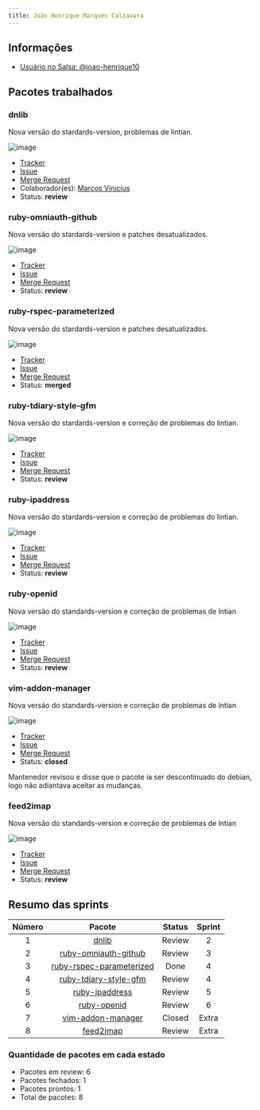 ```yaml
---
title: João Henrique Marques Calzavara
---
```


## Informações

- [Usuário no Salsa: @joao-henrique10](https://salsa.debian.org/joao-henrique10)

## Pacotes trabalhados

### dnlib

Nova versão do stardards-version, problemas de lintian.

![image](/Debian_Pacotes/assets/dnlib.png)

- [Tracker](https://tracker.debian.org/pkg/dnlib)
- [Issue](https://salsa.debian.org/debian-brasilia-team/docs/-/issues/63)
- [Merge Request](https://salsa.debian.org/pkg-security-team/dnlib/-/merge_requests/1)
- Colaborador(es): [Marcos Vinicius](https://salsa.debian.org/Marcos574)
- Status: **review**

### ruby-omniauth-github

Nova versão do stardards-version e patches desatualizados.

![image](/Debian_Pacotes/assets/ruby-omniauth-github.png)

- [Tracker](https://tracker.debian.org/pkg/ruby-omniauth-github)
- [Issue](https://salsa.debian.org/debian-brasilia-team/docs/-/issues/99)
- [Merge Request](https://salsa.debian.org/ruby-team/ruby-omniauth-github/-/merge_requests/1)
- Status: **review**

### ruby-rspec-parameterized

Nova versão do stardards-version e patches desatualizados.

![image](/Debian_Pacotes/assets/ruby-rspec-parameterized.png)

- [Tracker](https://tracker.debian.org/pkg/ruby-rspec-parameterized)
- [Issue](https://salsa.debian.org/debian-brasilia-team/docs/-/issues/100)
- [Merge Request](https://salsa.debian.org/ruby-team/ruby-rspec-parameterized/-/merge_requests/1)
- Status: **merged**

### ruby-tdiary-style-gfm

Nova versão do stardards-version e correção de problemas do lintian.

![image](/Debian_Pacotes/assets/tdiary-style-gfm.png)

- [Tracker](https://tracker.debian.org/pkg/tdiary-style-gfm)
- [Issue](https://salsa.debian.org/debian-brasilia-team/docs/-/issues/112)
- [Merge Request](https://salsa.debian.org/ruby-team/tdiary-style-gfm/-/merge_requests/1)
- Status: **review**

### ruby-ipaddress

Nova versão do stardards-version e correção de problemas do lintian.

![image](/Debian_Pacotes/assets/ruby-ipaddress.png)

- [Tracker](https://tracker.debian.org/pkg/ruby-ipaddress)
- [Issue](https://salsa.debian.org/debian-brasilia-team/docs/-/issues/128)
- [Merge Request](https://salsa.debian.org/ruby-team/ruby-ipaddress/-/merge_requests/1)
- Status: **review**

### ruby-openid

Nova versão do standards-version e correção de problemas de lntian

![image](/Debian_Pacotes/assets/ruby-openid.png)

- [Tracker](https://tracker.debian.org/pkg/ruby-openid)
- [Issue](https://salsa.debian.org/debian-brasilia-team/docs/-/issues/136)
- [Merge Request](https://salsa.debian.org/ruby-team/ruby-openid/-/merge_requests/1)
- Status: **review**

### vim-addon-manager

Nova versão do standards-version e correção de problemas de lntian

![image](/Debian_Pacotes/assets/vim-addon-manager.png)

- [Tracker](https://tracker.debian.org/pkg/vim-addon-manager)
- [Issue](https://salsa.debian.org/debian-brasilia-team/docs/-/issues/137)
- [Merge Request](https://salsa.debian.org/vim-team/vim-addon-manager/-/merge_requests/6)
- Status: **closed**

Mantenedor revisou e disse que o pacote ia ser descontinuado do debian, logo não adiantava aceitar as mudanças.

### feed2imap

Nova versão do standards-version e correção de problemas de lntian

![image](/Debian_Pacotes/assets/feed2imap.png)

- [Tracker](https://tracker.debian.org/pkg/feed2imap)
- [Issue](https://salsa.debian.org/debian-brasilia-team/docs/-/issues/138)
- [Merge Request](https://salsa.debian.org/ruby-team/feed2imap/-/merge_requests/1)
- Status: **review**

## Resumo das sprints


|   Número   |   Pacote   |   Status   |   Sprint   |
|:------------:|:------------:|:------------:|:------------:|
|    1     |    [dnlib](#dnlib)     |    Review     |    2     |
|    2     |    [ruby-omniauth-github](#ruby-omniauth-github)     |    Review     |    3     |
|    3     |    [ruby-rspec-parameterized](#ruby-rspec-parameterized)    |    Done    |    4    |
|    4     |    [ruby-tdiary-style-gfm](#ruby-tdiary-style-gfm)     |    Review     |    4     |
|    5     |    [ruby-ipaddress](#ruby-ipaddress)     |    Review     |    5     |
|    6     |    [ruby-openid](#ruby-openid)    |   Review    |    6    |
|    7     |    [vim-addon-manager](#vim-addon-manager)    |    Closed    |    Extra    |
|    8     |    [feed2imap](#feed2imap)    |    Review    |    Extra    |


### Quantidade de pacotes em cada estado

- Pacotes em review: 6
- Pacotes fechados: 1
- Pacotes prontos: 1
- Total de pacotes: 8
